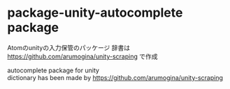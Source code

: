 # package-unity-autocomplete package

Atomのunityの入力保管のパッケージ
辞書は
https://github.com/arumogina/unity-scraping
で作成

autocomplete package for unity  
dictionary has been made by https://github.com/arumogina/unity-scraping
